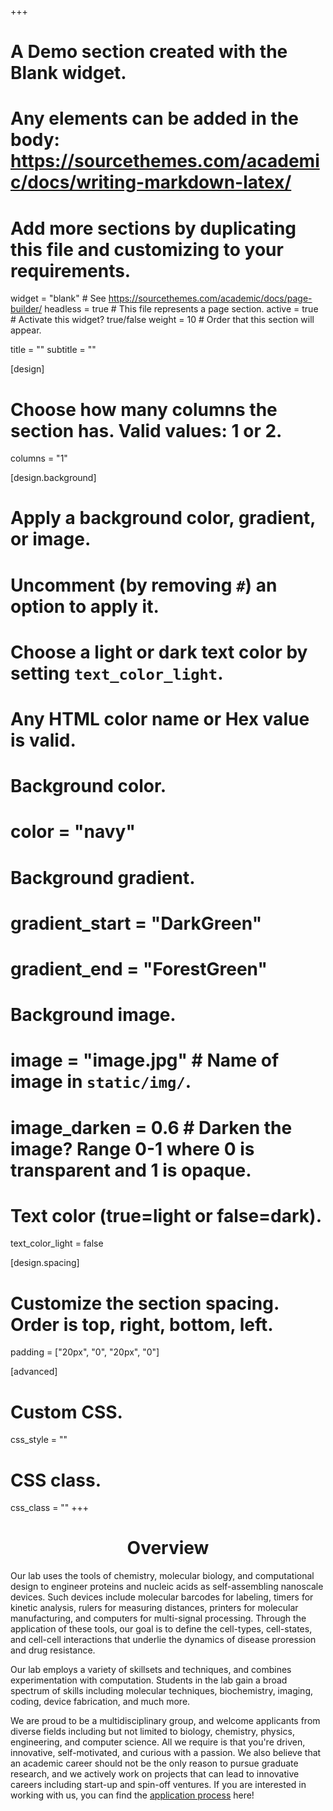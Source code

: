 +++
# A Demo section created with the Blank widget.
# Any elements can be added in the body: https://sourcethemes.com/academic/docs/writing-markdown-latex/
# Add more sections by duplicating this file and customizing to your requirements.

widget = "blank"  # See https://sourcethemes.com/academic/docs/page-builder/
headless = true  # This file represents a page section.
active = true  # Activate this widget? true/false
weight = 10  # Order that this section will appear.

title = ""
subtitle = ""

[design]
  # Choose how many columns the section has. Valid values: 1 or 2.
  columns = "1"

[design.background]
  # Apply a background color, gradient, or image.
  #   Uncomment (by removing `#`) an option to apply it.
  #   Choose a light or dark text color by setting `text_color_light`.
  #   Any HTML color name or Hex value is valid.

  # Background color.
  # color = "navy"
  
  # Background gradient.
  # gradient_start = "DarkGreen"
  # gradient_end = "ForestGreen"
  
  # Background image.
  # image = "image.jpg"  # Name of image in `static/img/`.
  # image_darken = 0.6  # Darken the image? Range 0-1 where 0 is transparent and 1 is opaque.

  # Text color (true=light or false=dark).
  text_color_light = false

[design.spacing]
  # Customize the section spacing. Order is top, right, bottom, left.
  padding = ["20px", "0", "20px", "0"]

[advanced]
 # Custom CSS. 
 css_style = ""
 
 # CSS class.
 css_class = ""
+++

<div style="text-align:center"><h1>Overview</h1></div>
 
Our lab uses the tools of chemistry, molecular biology, and computational design to engineer proteins and nucleic acids as self-assembling nanoscale devices. Such devices include molecular barcodes for labeling, timers for kinetic analysis, rulers for measuring distances, printers for molecular manufacturing, and computers for multi-signal processing. Through the application of these tools, our goal is to define the cell-types, cell-states, and cell-cell interactions that underlie the dynamics of disease proression and drug resistance.

Our lab employs a variety of skillsets and techniques, and combines experimentation with computation. Students in the lab gain a broad spectrum of skills including molecular techniques, biochemistry, imaging, coding, device fabrication, and much more.<br>

We are proud to be a multidisciplinary group, and welcome applicants from diverse fields including but not limited to biology, chemistry, physics, engineering, and computer science. All we require is that you're driven, innovative, self-motivated, and curious with a passion. We also believe that an academic career should not be the only reason to pursue graduate research, and we actively work on  projects that can lead to innovative careers including start-up and spin-off ventures. If you are interested in working with us, you can find the [application process](/join) here!<br>


